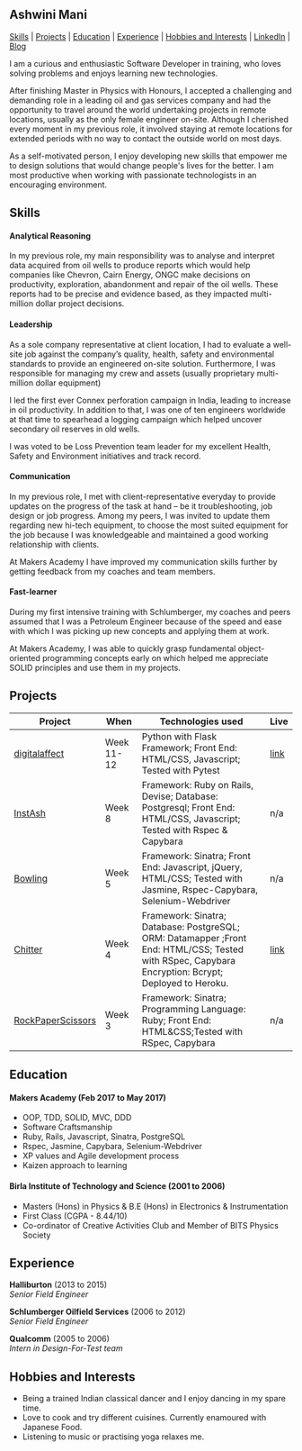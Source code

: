 ## Ashwini Mani

[Skills](#skills) | [Projects](#projects) | [Education](#education) | [Experience](#experience) | [Hobbies and Interests](#hobbies-and-interests) | [LinkedIn](https://www.linkedin.com/in/ashwini-mani-b8012358) | [Blog](https://medium.com/@Aagni)

<p>I am a curious and enthusiastic Software Developer in training, who loves solving problems and enjoys learning new technologies.</p>

<p>After finishing Master in Physics with Honours, I accepted a challenging and demanding role in a leading oil and gas services company and had the opportunity to travel around the world undertaking projects in remote locations, usually as the only female engineer on-site. Although I cherished every moment in my previous role, it involved staying at remote locations for extended periods with no way to contact the outside world on most days.</p>

<p>As a self-motivated person, I enjoy developing new skills that empower me to design solutions that would change people's lives for the better. I am most productive when working with passionate technologists in an encouraging environment.</p>


## Skills

#### Analytical Reasoning

In my previous role, my main responsibility was to analyse and interpret data acquired from oil wells to produce reports which would help companies like Chevron, Cairn Energy, ONGC make decisions on productivity, exploration, abandonment and repair of the oil wells. These reports had to be precise and evidence based, as they impacted multi-million dollar project decisions.

#### Leadership

<p>As a sole company representative at client location, I had to evaluate a well-site job against the company’s quality, health, safety and environmental standards to provide an engineered on-site solution. Furthermore, I was responsible for managing my crew and assets (usually proprietary multi-million dollar equipment)</p>
<p>I led the first ever Connex perforation campaign in India, leading to increase in oil productivity. In addition to that, I was one of ten engineers worldwide at that time to spearhead a logging campaign which helped uncover secondary oil reserves in old wells.</p>
<p>I was voted to be Loss Prevention team leader for my excellent Health, Safety and Environment initiatives and track record.</p>

#### Communication

<p>In my previous role, I met with client-representative everyday to provide updates on the progress of the task at hand – be it troubleshooting, job design or job progress. Among my peers, I was invited to update them regarding new hi-tech equipment, to choose the most suited equipment for the job because I was knowledgeable and maintained a good working relationship with clients. </p>
<p>At Makers Academy I have improved my communication skills further by getting feedback from my coaches and team members.</p>

#### Fast-learner

<p>During my first intensive training with Schlumberger, my coaches and peers assumed that I was a Petroleum Engineer because of the speed and ease with which I was picking up new concepts and applying them at work.</p>
<p>At Makers Academy, I was able to quickly grasp fundamental object-oriented programming concepts early on which helped me appreciate SOLID principles and use them in my projects.</p>

## Projects
| Project                                                                                                                        | When                                                                                          | Technologies used                                          | Live                                          
|---------------------------------------------------------------------------------------------------------------------------------|--------------------------------------------------------------------------------------------------|-------------------------------------------------------|-------------------------------------------------------|
| [digitalaffect](https://github.com/AAMani5/digitalaffects) | Week 11-12  | Python with Flask Framework; Front End: HTML/CSS, Javascript; Tested with Pytest| [link](https://digitalaffect.herokuapp.com/) |
| [InstAsh](https://github.com/AAMani5/instagram-challenge) | Week 8  | Framework: Ruby on Rails, Devise; Database: Postgresql; Front End: HTML/CSS, Javascript; Tested with Rspec & Capybara| n/a |
| [Bowling](https://github.com/AAMani5/bowling-challenge) | Week 5 | Framework: Sinatra; Front End: Javascript, jQuery, HTML/CSS; Tested with Jasmine, Rspec-Capybara, Selenium-Webdriver | n/a |
| [Chitter](https://github.com/AAMani5/chitter-challenge) | Week 4 | Framework: Sinatra; Database: PostgreSQL; ORM: Datamapper ;Front End: HTML/CSS; Tested with RSpec, Capybara Encryption: Bcrypt; Deployed to Heroku. | [link](https://chitter-ash.herokuapp.com) |
| [RockPaperScissors](https://github.com/AAMani5/rps-challenge) | Week 3 | Framework: Sinatra; Programming Language: Ruby; Front End: HTML&CSS;Tested with RSpec, Capybara| n/a |

## Education

#### Makers Academy (Feb 2017 to May 2017)

- OOP, TDD, SOLID, MVC, DDD
- Software Craftsmanship
- Ruby, Rails, Javascript, Sinatra, PostgreSQL
- Rspec, Jasmine, Capybara, Selenium-Webdriver
- XP values and Agile development process
- Kaizen approach to learning

#### Birla Institute of Technology and Science (2001 to 2006)

- Masters (Hons) in Physics & B.E (Hons) in Electronics & Instrumentation
- First Class (CGPA - 8.44/10)
- Co-ordinator of Creative Activities Club and Member of BITS Physics Society


## Experience

**Halliburton** (2013 to 2015)   
*Senior Field Engineer*

**Schlumberger Oilfield Services** (2006 to 2012)    
*Senior Field Engineer*  

**Qualcomm** (2005 to 2006)    
*Intern in Design-For-Test team*

## Hobbies and Interests

- Being a trained Indian classical dancer and I enjoy dancing in my spare time.
- Love to cook and try different cuisines. Currently enamoured with Japanese Food.
- Listening to music or practising yoga relaxes me.
